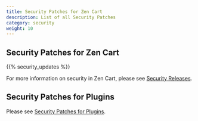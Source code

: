 ```yaml
---
title: Security Patches for Zen Cart 
description: List of all Security Patches 
category: security
weight: 10
---
```


## Security Patches for Zen Cart 

{{% security_updates %}}

For more information on security in Zen Cart, please see [Security Releases](/user/about_us/security_releases/). 

## Security Patches for Plugins 

Please see [Security Patches for Plugins](/user/security/plugin_patches/). 

